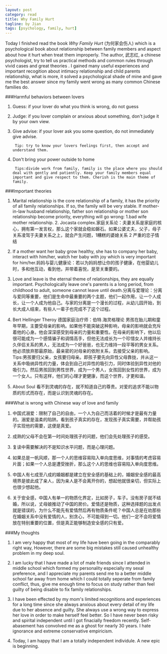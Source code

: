 ```yaml
---
layout: post
category: read
title: Why Family Hurt  
tagline: by Jian
tags: [psychology, family, hurt]
---
```

  Today I finished read the book *Why Family Hurt* (为何家会伤人) which is a psychological book about relationship between family members and aspect about how it hurt when treat them improperly. The author, 武志红,  a chinese psychologist, try to tell us practical methods and common rules through vivid cases and great theories . I gained many useful experiences and important recogition about intimacy relationship and child parents relationship, what is more, it  solved a psychological shade of mine and gave me the best answer since my family went wrong as many common Chinese families do.

<!--more-->

###Harmful behaviors between lovers

1. Guess: if your lover do what you think is wrong, do not guess

2. Judge: if you lover complain or anxious about something, don't judge it by your own view.

3. Give advise: if your lover ask you some question, do not immediately give advise.
       
        Tip: try to know your lovers feelings first, then accept and understand them. 

4. Don't bring your power outside to home
       
        Tips:divide work from family, family is the place where you should deal with gently and patiently. Keep your family members equal important and give respect to them. Cherish is the main theme of family.

###Important theories

1. Marital relationship is the core relationship of a family, it has the priority of all family relationships. If so, the family will be very stable. If mother-in-law husband relationship, father son relationship or mother son relationship become priority, everything will go wrong: 1.bad wife mother relationship. 2. Jocasta complex.家庭关系论：夫妻关系是家庭的核心，拥有第一发言权，那么这个家就会稳如磐石。如果公婆丈夫，父子，母子关系凌驾于夫妻关系之上，就会产生问题，1糟糕的婆媳关系 2 严重的恋子情结

2. If a mother want her baby grow healthy, she has to company her baby, interact with him/her, watch her baby with joy which is very important for him/her.妈妈与婴儿健康论：若以为妈妈想让你的孩子健康，在他婴幼儿时，多和他互动，看到他，并带着喜悦，是至关重要的。

3. Love and leave is the eternal theme of relationships, they are equally important. Psychologically leave one's parents is a long period, from childhood to adult, someone cannot leave until death.分离与爱理论：分离与爱同等重要，他们是生命中最重要的两个主题，他们一起作用，让一个人成长，让一个人成为他自己。与家的分离是一个漫长的过程，从幼儿园开始，到长大成人结束，有些人一辈子也完成不了这个过程。

4. Bert Hellinger Theroy 德国家庭治疗师：伯特.海灵格理论
  男孩在胎儿期和童年早期，主要受母亲的影响。如果他不能突破这种影响，母亲的影响就会充斥着他的心身。他会深深感受到母亲的力量和重要性。在母亲的影响下，他以后很可能成为一个感情骗子和调情高手，但他无法成长为一个珍惜女人并维持长久伴侣关系的男人，无法成为一个好爸爸，也无力维持一段平等的男女关系。他必须放弃那最原始，最亲密的对母亲的依附关系，去接受父亲的影响。
  Tips:男孩要归父亲，女孩要归母亲。即孩子要先向异性父母靠拢，并从这一关系中吸纳异性的力量，体会到自己对异性的吸引力，同时体验到异性对他的吸引力。然后男孩回到男性世界，成为一个男人，女孩回到女性的世界，成为一个女人。只有这样，他们的心理才更健康，而这个世界，才更和谐。

5. About Soul
 看不到灵魂的存在，就不知道自己的尊贵。对爱的追求不能以物质的形式而存在，而是认识到灵魂的存在。


###What is wrong with Chinese way of love and family

1. 中国式溺爱：限制了自己的自由，一个人为自己而活着的时候才是最有力量的。溺爱是温柔的陷阱。看到孩子真实的存在，发现孩子真实需要，并帮助孩子实现他的需要，这便是真爱。

2. 成熟的父母不会在第一时间处理孩子的问题，他们会先处理孩子的感受。

3. 复读中需要解决的不是知识水平问题，而是心理问题。

4. 如果总是一帆风顺，那一个人的思维容易陷入单向度思维，对事情的考虑容易片面；如果一个人总是遭受挫折，那么这个人的思维也容易陷入单向度思维。

5. 中国人有七成至八成的婚姻都是建立在安全感的基础上的，婚姻安全感的最高境界是彼此成了亲人，因为亲人是不会离开你的，想起他就很亲切，但实际上也很少想起他。

6. 关于安全感，中国人有单一的物质化界定，比如房子，车子。没有房子就不结婚，所以说，丈母娘推动了中国的房价。爱情还是物质，这种选择题的出发点就是错误的，为什么不能先有爱情然后再有物质条件呢？中国人总是在劝那些在婚姻关系中没有爱情的人，别贪心，不可能得到一切。他们一定不会将爱情放在特别重要的位置，但是真正能够制造安全感的只有爱。

###My thoughts

1. I am very happy that most of my life have been going in the comparably right way, However, there are some big mistakes still caused unhealthy problem in my deep soul.

2. I am lucky that I have made a lot of male friends since I attended in middle school which formed my personality especially my sexal preference, and I appreciate my parents send me to a better middle school far away from home which I could totally seperate from family conflict, thus, give me enough time to focus on study rather than feel guilty of being disable to fix family relationships.

3. I have been effected by my mom's limited recognitions and experiences for a long time since she always anxious about every detail of my life due to her absence and guilty. She always use a wrong way to express her love in order to make herself feel better. So I have never been risky and spirital independent until I  got finacially freedom recently. Self-abasement has convolved me as a ghost for nearly 30 years. I hate ignorance and extreme conservative empiricism.

4. Today, I am happy that I am a totally independent individule. A new epic is beginning.   



